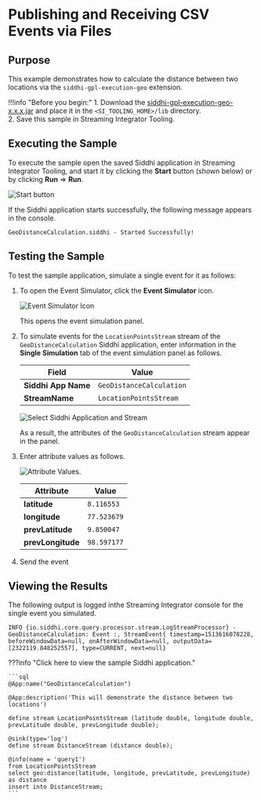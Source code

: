 # Publishing and Receiving CSV Events via Files

## Purpose

This example demonstrates how to calculate the distance between two locations via the `siddhi-gpl-execution-geo` extension.

!!!info "Before you begin:"
    1. Download the [siddhi-gpl-execution-geo-x.x.x.jar](http://maven.wso2.org/nexus/content/repositories/wso2gpl/org/wso2/extension/siddhi/gpl/execution/geo/siddhi-gpl-execution-geo/5.0.0/siddhi-gpl-execution-geo-5.0.0.jar) and place it in the `<SI_TOOLING_HOME>/lib` directory.<br/>
    2. Save this sample in Streaming Integrator Tooling.

## Executing the Sample

To execute the sample open the saved Siddhi application in Streaming Integrator Tooling, and start it by clicking the **Start** button (shown below) or by clicking **Run** => **Run**.

![Start button](../../images/amazon-s3-sink-sample/start.png)

If the Siddhi application starts successfully, the following message appears in the console.

`GeoDistanceCalculation.siddhi - Started Successfully!`

## Testing the Sample

To test the sample application, simulate a single event for it as follows:

1. To open the Event Simulator, click the **Event Simulator** icon.

    ![Event Simulator Icon](../../images/Testing-Siddhi-Applications/Event_Simulation_Icon.png)

    This opens the event simulation panel.

2. To simulate events for the `LocationPointsStream` stream of the `GeoDistanceCalculation` Siddhi application, enter information in the **Single Simulation** tab of the event simulation panel as follows.



    | **Field**              | **Value**                  |
    |------------------------|----------------------------|
    | **Siddhi App Name**    | `GeoDistanceCalculation`   |
    | **StreamName**         | `LocationPointsStream`     |

    ![Select Siddhi Application and Stream](../../images/aggregate-data-incrementally-sample/aggregate-data-incrementally-event-simulation.png)

    As a result, the attributes of the `GeoDistanceCalculation` stream appear in the panel.

3. Enter attribute values as follows.

   ![Attribute Values](../../images/execution-geo-sample/attribute-values.png).

   | **Attribute**         | **Value**      |
   |-----------------------|----------------|
   | **latitude**          | `8.116553`     |
   | **longitude**         | `77.523679`    |
   | **prevLatitude**      | `9.850047`     |
   | **prevLongitude**     | `98.597177`    |


4. Send the event

## Viewing the Results

The following output is logged inthe Streaming Integrator console for the single event you simulated.

`INFO {io.siddhi.core.query.processor.stream.LogStreamProcessor} - GeoDistanceCalculation: Event :, StreamEvent{ timestamp=1513616078228, beforeWindowData=null, onAfterWindowData=null, outputData=[2322119.848252557], type=CURRENT, next=null}`

???info "Click here to view the sample Siddhi application."

    ```sql
    @App:name("GeoDistanceCalculation")

    @App:description('This will demonstrate the distance between two locations')

    define stream LocationPointsStream (latitude double, longitude double, prevLatitude double, prevLongitude double);

    @sink(type='log')
    define stream DistanceStream (distance double);

    @info(name = 'query1')
    from LocationPointsStream
    select geo:distance(latitude, longitude, prevLatitude, prevLongitude) as distance
    insert into DistanceStream;
    ```